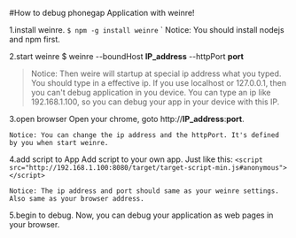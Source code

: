 #How to debug phonegap Application with weinre!
   

1.install weinre.
    ```
      $ npm -g install weinre
    ```
`
    Notice: You should install nodejs and npm first.
   
2.start weinre
    $ weinre --boundHost __IP_address__ --httpPort __port__

> Notice: Then weire will startup at special ip address what you typed.
> You should type in a effective ip. If you use localhost or 127.0.0.1, then you can't debug application in you device.
> You can type an ip like 192.168.1.100, so you can debug your app in your device with this IP.

   
3.open browser
    Open your chrome, goto http://__IP_address__:__port__.
  
    Notice: You can change the ip address and the httpPort. It's defined by you when start weinre.

   
4.add script to App
    Add script to your own app. Just like this:
    `<script src="http://192.168.1.100:8080/target/target-script-min.js#anonymous"></script>`
  
    Notice: The ip address and port should same as your weinre settings. Also same as your browser address.

   
5.begin to debug.
    Now, you can debug your application as web pages in your browser.
